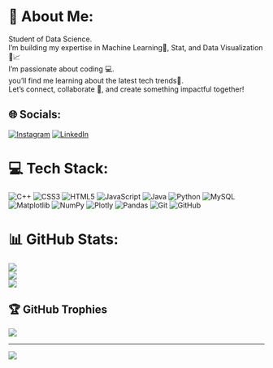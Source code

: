 # 💫 About Me:
Student of Data Science.<br>I’m building my expertise in Machine Learning🤖, Stat, and Data Visualization 🎨📈<br>I’m passionate about coding 💻.<br>you’ll find me learning about the latest tech trends📱.<br>Let’s connect, collaborate 🤝, and create something impactful together!


## 🌐 Socials:
[![Instagram](https://img.shields.io/badge/Instagram-%23E4405F.svg?logo=Instagram&logoColor=white)](https://instagram.com/sonu.___.singh) [![LinkedIn](https://img.shields.io/badge/LinkedIn-%230077B5.svg?logo=linkedin&logoColor=white)](https://linkedin.com/in/sonusingh12) 

# 💻 Tech Stack:
![C++](https://img.shields.io/badge/c++-%2300599C.svg?style=plastic&logo=c%2B%2B&logoColor=white) ![CSS3](https://img.shields.io/badge/css3-%231572B6.svg?style=plastic&logo=css3&logoColor=white) ![HTML5](https://img.shields.io/badge/html5-%23E34F26.svg?style=plastic&logo=html5&logoColor=white) ![JavaScript](https://img.shields.io/badge/javascript-%23323330.svg?style=plastic&logo=javascript&logoColor=%23F7DF1E) ![Java](https://img.shields.io/badge/java-%23ED8B00.svg?style=plastic&logo=openjdk&logoColor=white) ![Python](https://img.shields.io/badge/python-3670A0?style=plastic&logo=python&logoColor=ffdd54) ![MySQL](https://img.shields.io/badge/mysql-4479A1.svg?style=plastic&logo=mysql&logoColor=white) ![Matplotlib](https://img.shields.io/badge/Matplotlib-%23ffffff.svg?style=plastic&logo=Matplotlib&logoColor=black) ![NumPy](https://img.shields.io/badge/numpy-%23013243.svg?style=plastic&logo=numpy&logoColor=white) ![Plotly](https://img.shields.io/badge/Plotly-%233F4F75.svg?style=plastic&logo=plotly&logoColor=white) ![Pandas](https://img.shields.io/badge/pandas-%23150458.svg?style=plastic&logo=pandas&logoColor=white) ![Git](https://img.shields.io/badge/git-%23F05033.svg?style=plastic&logo=git&logoColor=white) ![GitHub](https://img.shields.io/badge/github-%23121011.svg?style=plastic&logo=github&logoColor=white)
# 📊 GitHub Stats:
![](https://github-readme-stats.vercel.app/api?username=sonusingh2&theme=aura&hide_border=false&include_all_commits=false&count_private=false)<br/>
![](https://github-readme-streak-stats.herokuapp.com/?user=sonusingh2&theme=aura&hide_border=false)<br/>
![](https://github-readme-stats.vercel.app/api/top-langs/?username=sonusingh2&theme=aura&hide_border=false&include_all_commits=false&count_private=false&layout=compact)

## 🏆 GitHub Trophies
![](https://github-profile-trophy.vercel.app/?username=sonusingh2&theme=noctis_minimus&no-frame=false&no-bg=true&margin-w=4)

---
[![](https://visitcount.itsvg.in/api?id=sonusingh2&icon=0&color=3)](https://visitcount.itsvg.in)

<!-- Proudly created with GPRM ( https://gprm.itsvg.in ) -->